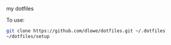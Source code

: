 my dotfiles

To use:

```bash
git clone https://github.com/dlowe/dotfiles.git ~/.dotfiles
~/dotfiles/setup
```
